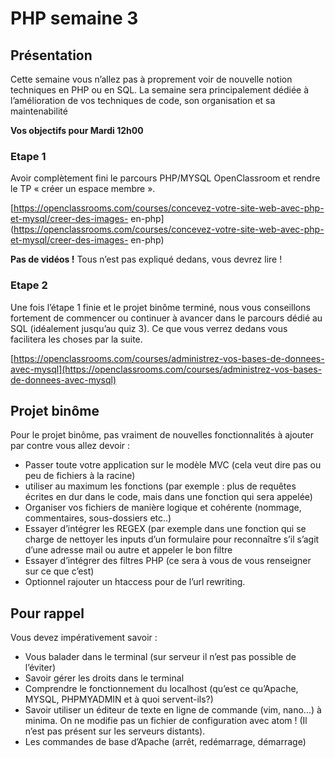 # PHP semaine 3

## Présentation

Cette semaine vous n’allez pas à proprement voir de nouvelle notion techniques en PHP ou en SQL.
La semaine sera principalement dédiée à l’amélioration de vos techniques de code, son organisation
et sa maintenabilité

**Vos objectifs pour Mardi 12h00**

### Etape 1

Avoir complètement fini le parcours PHP/MYSQL OpenClassroom et rendre le TP
« créer un espace membre ».

[https://openclassrooms.com/courses/concevez-votre-site-web-avec-php-et-mysql/creer-des-images-
en-php](https://openclassrooms.com/courses/concevez-votre-site-web-avec-php-et-mysql/creer-des-images-
en-php)

**Pas de vidéos !** Tous n’est pas expliqué dedans, vous devrez lire !

### Etape 2

Une fois l’étape 1 finie et le projet binôme terminé, nous vous conseillons fortement de
commencer ou continuer à avancer dans le parcours dédié au SQL (idéalement jusqu’au quiz 3). Ce
que vous verrez dedans vous facilitera les choses par la suite.

[https://openclassrooms.com/courses/administrez-vos-bases-de-donnees-avec-mysql](https://openclassrooms.com/courses/administrez-vos-bases-de-donnees-avec-mysql)

## Projet binôme

Pour le projet binôme, pas vraiment de nouvelles fonctionnalités à ajouter par contre vous allez
devoir :

* Passer toute votre application sur le modèle MVC (cela veut dire pas ou peu de fichiers à la
racine)
* utiliser au maximum les fonctions (par exemple : plus de requêtes écrites en dur dans le code, mais
dans une fonction qui sera appelée)
* Organiser vos fichiers de manière logique et cohérente (nommage, commentaires, sous-dossiers
etc..)
* Essayer d’intégrer les REGEX (par exemple dans une fonction qui se charge de nettoyer les inputs
d’un formulaire pour reconnaître s’il s’agit d’une adresse mail ou autre et appeler le bon filtre
* Essayer d’intégrer des filtres PHP (ce sera à vous de vous renseigner sur ce que c’est)
* Optionnel rajouter un htaccess pour de l’url rewriting.

## Pour rappel

Vous devez impérativement savoir :

* Vous balader dans le terminal (sur serveur il n’est pas possible de l’éviter)
* Savoir gérer les droits dans le terminal
* Comprendre le fonctionnement du localhost (qu’est ce qu’Apache, MYSQL, PHPMYADMIN et à
quoi servent-ils?)
* Savoir utiliser un éditeur de texte en ligne de commande (vim, nano...) à minima. On ne modifie
pas un fichier de configuration avec atom ! (Il n’est pas présent sur les serveurs distants).
* Les commandes de base d’Apache (arrêt, redémarrage, démarrage)